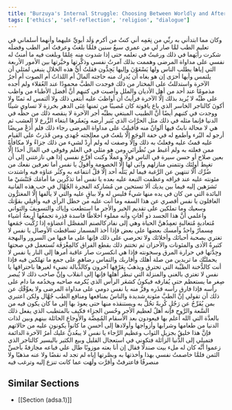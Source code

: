 ```yaml
---
title: "Burzuya's Internal Struggle: Choosing Between Worldly and Afterlife Rewards"
tags: ['ethics', 'self-reflection', 'religion', "dialogue"]
---
```


 وكان مما ابتدأني به ربِّي من نِعَمِه أني كنتُ من أكرم وَلَد أبويِّ عليهما وأنهما أسلماني في تعليم الطب لمَّا صار لي من عمري سبعُ سنين فلمَّا بلغتُ وعرفتُ أمر الطب وفضلَه شكرت رأيَهما في ذلك ورغبتُ في تعلمه حتى إذا شدوت منه عِلمًا وبلغت فيه ما أمنتُ له نفسي على مداواة المرضى وهممت بذلك آمرتُ نفسي وذكَّرتها وخيَّرتها بين الأمور الأربعة التي إياها يطلب الناس ولها يَسْعَوْنَ وإليها يَجِدُّون فقلتُ أيُّ هذه الخلال ينبغي لمثلي أن يلتمس وأيها أحرَى إن هو بغاه أن يُدرِك منه حاجته آلمالُ أم اللذاتُ أم الصوت أم أجرُ الآخرة واستدللتُ على المختار من ذلك فوجدت الطبَّ محمودًا عند العُقلاء ولم أجده مذمومًا عند أحد من أهل الأديان والملل وأصبت في كتبهم أنَّ أفضل الأطباء من واظب على طبِّه لا يُريد بذلك إلَّا الآخرة فرأيتُ أن أواظبَ عليه أبتغي ذلك ولا ألتمس له ثمنًا ولا أكونَ كالتاجر الخاسر الذي باع ياقوتة كان مُصيبًا من ثمنها غِنَى الدهر بخرزة لا تساوي شيئًا ووجدت في كتبهم أيضًا أنَّ الطبيب المبتغي بطبِّه أجر الآخرة لا ينقصه ذلك من حظِّه في الدنيا فإنما مثله في ذلك مثل الحرَّاث الذي يُثير أرضه ويَعمُرها ابتغاء الزَّرع لا العشب ثم هي لا محالة نابتٌ فيها ألوانٌ منه فأقبلتُ على مداواة المرضى رجاء ذلك فلم أَدَعْ مريضًا أرجو له البُرء وأطمع له في خفة الوجَع إلَّا بلغتُ في معالجته جُهدي ومن قَدَرتُ على القيام عليه قمتُ عليه وفعلتُ به ذلك وإلَّا وصفت له ولم أُرِدْ لشيء من ذلك جزاءً ولا مكافأةً ممن فعلته به ولم أغبط من نُظَرائي ومن هو مثلي في العلم وفوقي في المال أحدًا إلَّا بعين صلاح أو حسن سيرة في الناس قولًا وعملًا وكنت أقرِّع نفسي إذا هي نازعتني إلى أن تغبِط أولئك وتتمنى منازلهم وآبَى لها إلَّا الخصومة وأقولُ يا نفس أما تعرفين نفعك من ضُرِّك ألَّا تنتهين عن الرَّغبة فيما لم يَنَلْه أحد إلَّا قلَّ انتفاعه به وكثُر عناؤه فيه واشتدت مئونته عليه عند فراقه وعظمت التبعة عليه بعده يا نفس أما تذكُرين ما أمامَك فَتَنْسَيْ ما تَشرَهين إليه فيما بين يديك ألا تستحين من مُشاركة الفجرة الجُهَّال في حب هذه الفانية البائدة التي من كان في يده منها شيءٌ فليس له ولا بباقٍ عليه والتي لا يألفها إلَّا المغترُّون الغافلون
يا نفس أقصري عن هذا السفه وما أنت عليه من خطل الرأي فيه وأقبِلي بقوَّتك وسعيك وما تملكين على تقديم الخير والأجر ما استطعت وإياك والتسويفَ والتواني واعلمي أنَّ هذا الجسد ذو آفاتٍ وأنه مملوء أخلاطًا فاسدة قذِرة تجمعُها أربعةُ أشياء مُتعاديةٍ مُتغالبةٍ تعمِدُهنَّ الحياة وهي إلى نفاد كالصنم المفصَّل أعضاؤه إذا رُكِّبت جَمَعها مِسمارٌ واحدٌ وأمسك بعضها على بعض فإذا أُخذ المسمار تساقطت الأوصال
يا نفس لا تغتري بصحبة أحبائك وأخلائك ولا تحرصي على ذلك فإنها على ما فيها من السرور والبهجة كثيرةُ الأذى والمئونات والأحزان ثم تختتم ذلك بقطع الفراق كالمِغْرَفَة تُستعمل في صحتها وجِدَّتها في حرارة المرق وسخونته فإذا هي انكسرت صار عاقبة أمرها إلى النار
يا نفس لا يحملنَّك ما تريدين من صلة أهلك وأقاربك والتماس رضاهم على جمع ما تهلكين فيه فإذا أنت كالدُّخنة الطيِّبة التي تحترق ويذهبُ بِعَرْفِها آخرون وكالذُّبالة تضيء لغيرها باحتراقها
يا نفس لا تغتري بالغنى والمنزلة التي تبطر أهلها فإنها إلى انقلاب وإنَّ صاحب ذلك لا يُبصر صِغر ما يستعظم حتى يُفارقه فيكونُ كشعَر الرأس الذي يُكرمه صاحبه ويخدُمه ما دام على رأسه فإذا فارق رأسه قذَره وقزَّ منه
يا نفس دومي على مداواة المرضى ولا يعوِّقْكِ عن ذلك أن تقولي إنَّ الطبَّ مئونة شديدة والناسُ بمنافعها ومنافع الطب جُهَّال ولكن اعتبري بمن يُفَرِّجُ عن رَجُلٍ كُربةً تحُلُّ به ويستنقذه منها حتى يعودَ بها إلى ما كان يكون فيه من السَّعة والرَّوح فإنه أهلٌ لعظيم الأجر وحُسن الجزاء فكيف بالمتطبب الذي يفعل ذلك بالعدَّة التي الله أعلم بها فيعودون بعد الأسقام المُمِضَّة والأوجاعِ الحائلة بينهم وبين لذات الدنيا من طعامها وشرابها وأزواجها وأولادها إلى أحسنِ ما كانوا يكونون عليه من حالاتهم فإنَّ هذا خليقٌ بجزيلِ الثواب وعظيم الرَّجاء
يا نفس لا يبعُدنَّ عليك أمرُ الآخرة الدائمة فتميلي إلى الدُّنيا الزائلة فتكوني في استعجال القليل وبيع الكثير باليسير كالتاجر الذي زعموا أنَّه كان له ملء بيت صندلًا فقال إن أنا بعته موزونًا طال علي فباعه مجازفةً بأخسِّ الثمن
فلمَّا خاصمتُ نفسي بهذا وأخذتها به وبصَّرتها إياه لم تجد له نقضًا ولا عنه مذهبًا ولا منصرفًا فاعترفتْ وأقرَّت ولَهَت عما كانت تنزع إليه وترغب فيه

## Similar Sections
- [[Section (adsa.1)]]
